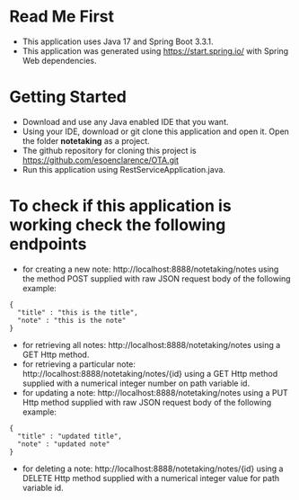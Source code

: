 # Read Me First
- This application uses Java 17 and Spring Boot 3.3.1.
- This application was generated using https://start.spring.io/ with Spring Web dependencies.

# Getting Started
- Download and use any Java enabled IDE that you want.
- Using your IDE, download or git clone this application and open it. Open the folder **notetaking** as a project.
- The github repository for cloning this project is https://github.com/esoenclarence/OTA.git 
- Run this application using RestServiceApplication.java.

# To check if this application is working check the following endpoints
- for creating a new note: http://localhost:8888/notetaking/notes using the method POST supplied with raw JSON request body of the following example:
```  
{
  "title" : "this is the title",
  "note" : "this is the note"
}
```
- for retrieving all notes: http://localhost:8888/notetaking/notes using a GET Http method.
- for retrieving a particular note: http://localhost:8888/notetaking/notes/{id} using a GET Http method supplied with a numerical integer number on path variable id.
- for updating a note: http://localhost:8888/notetaking/notes using a PUT Http method supplied with raw JSON request body of the following example:
```  
{
  "title" : "updated title",
  "note" : "updated note"
}
```
- for deleting a note: http://localhost:8888/notetaking/notes/{id} using a DELETE Http method supplied with a numerical integer value for path variable id.
